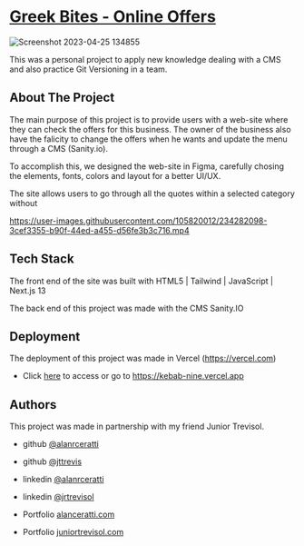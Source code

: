 # [Greek Bites - Online Offers](https://kebab2.vercel.app)

![Screenshot 2023-04-25 134855](https://user-images.githubusercontent.com/105820012/234281285-34e587d4-78af-4e35-82d8-3b7361f389c6.png)



This was a personal project to apply new knowledge dealing with a CMS and also practice Git Versioning in a team.

## About The Project

The main purpose of this project is to provide users with a web-site where they can check the offers for this business. The owner of the business also have the falicity to change the offers when he wants and update the menu through a CMS (Sanity.io).

To accomplish this, we designed the web-site in Figma, carefully chosing the elements, fonts, colors and layout for a better UI/UX.

The site allows users to go through all the quotes within a selected category without

https://user-images.githubusercontent.com/105820012/234282098-3cef3355-b90f-44ed-a455-d56fe3b3c716.mp4

## Tech Stack

The front end of the site was built with HTML5 | Tailwind | JavaScript | Next.js 13

The back end of this project was made with the CMS Sanity.IO

## Deployment

The deployment of this project was made in Vercel (https://vercel.com)

-   Click [here](https://kebab-nine.vercel.app) to access or go to https://kebab-nine.vercel.app

## Authors

This project was made in partnership with my friend Junior Trevisol.

-   github [@alanrceratti](https://github.com/alanrceratti)

-   github [@jttrevis](https://github.com/jttrevis)

-   linkedin [@alanrceratti](https://www.linkedin.com/in/alan-ceratti-7ab8261b8)

-   linkedin [@jrtrevisol](https://www.linkedin.com/in/jrtrevisol/)

-   Portfolio [alanceratti.com](https://www.alanceratti.com)

-   Portfolio [juniortrevisol.com](https://www.juniortrevisol.com)
